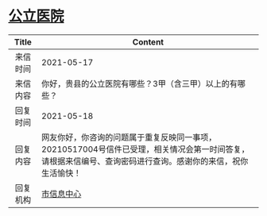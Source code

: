 # <a href="http://www.shangluo.gov.cn/zmhd/ldxxxx.jsp?urltype=leadermail.LeaderMailContentUrl&wbtreeid=1112&leadermailid=7254">公立医院</a>
|Title|Content|
|:---:|---|
|来信时间|2021-05-17|
|来信内容|你好，贵县的公立医院有哪些？3甲（含三甲）以上的有哪些？|
|回复时间|2021-05-18|
|回复内容|网友你好，你咨询的问题属于重复反映同一事项，20210517004号信件已受理，相关情况会第一时间答复，请根据来信编号、查询密码进行查询。感谢你的来信，祝你生活愉快！|
|回复机构|<a href="../../categories/agencies/市信息中心.md">市信息中心</a>|